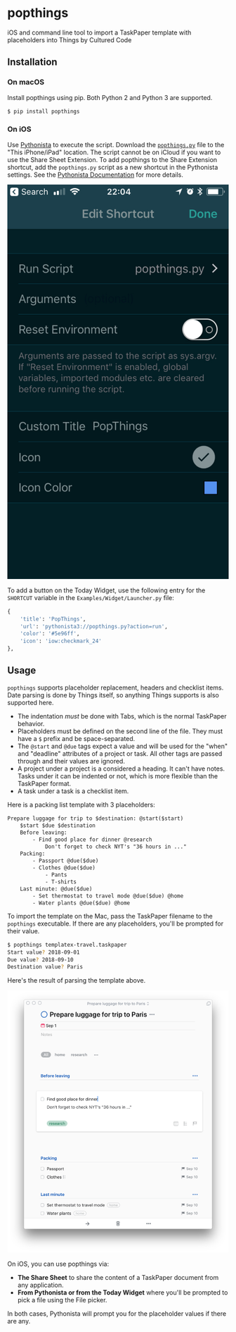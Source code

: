 # popthings

iOS and command line tool to import a TaskPaper template with placeholders
into Things by Cultured Code

## Installation

### On macOS

Install popthings using pip. Both Python 2 and Python 3 are supported.

```bash
$ pip install popthings
```

### On iOS

Use
[Pythonista](https://itunes.apple.com/us/app/pythonista-3/id1085978097?ls=1&mt=8)
to execute the script. Download the [`popthings.py`](./popthings.py)
file to the "This iPhone/iPad" location. The script cannot be on iCloud
if you want to use the Share Sheet Extension. To add popthings to
the Share Extension shortcut, add the `popthings.py` script as
a new shortcut in the Pythonista settings. See the [Pythonista
Documentation](http://omz-software.com/pythonista/docs/ios/pythonista.html')
for more details.

![Pythonista Edit Shortcut](img/pythonista-edit-shortcut.png)

To add a button on the Today Widget, use the following entry for the
`SHORTCUT` variable in the `Examples/Widget/Launcher.py` file:

```python
{
    'title': 'PopThings',
    'url': 'pythonista3://popthings.py?action=run',
    'color': '#5e96ff',
    'icon': 'iow:checkmark_24'
},
```

## Usage

`popthings` supports placeholder replacement, headers and checklist items.
Date parsing is done by Things itself, so anything Things supports is also
supported here.

- The indentation _must_ be done with Tabs, which is the normal TaskPaper behavior.
- Placeholders must be defined on the second line of the file. They must have
  a `$` prefix and be space-separated.
- The `@start` and `@due` tags expect a value and will be used for the "when"
  and "deadline" attributes of a project or task. All other tags are passed
  through and their values are ignored.
- A project under a project is a considered a heading. It can't have notes.
  Tasks under it can be indented or not, which is more flexible than the
  TaskPaper format.
- A task under a task is a checklist item.

Here is a packing list template with 3 placeholders:

```taskpaper
Prepare luggage for trip to $destination: @start($start)
    $start $due $destination
    Before leaving:
        - Find good place for dinner @research
            Don't forget to check NYT's "36 hours in ..."
    Packing:
        - Passport @due($due)
        - Clothes @due($due)
            - Pants
            - T-shirts
    Last minute: @due($due)
        - Set thermostat to travel mode @due($due) @home
        - Water plants @due($due) @home
```

To import the template on the Mac, pass the TaskPaper filename to the
`popthings` executable. If there are any placeholders, you'll be prompted for
their value.

```bash
$ popthings templatex-travel.taskpaper
Start value? 2018-09-01
Due value? 2018-09-10
Destination value? Paris
```

Here's the result of parsing the template above.

![Parsed template in Things](./img/templatex-travel-things.png)

On iOS, you can use popthings via:

- **The Share Sheet** to share the content of a TaskPaper document from any
  application.
- **From Pythonista or from the Today Widget** where you'll be prompted to
  pick a file using the File picker.

In both cases, Pythonista will prompt you for the placeholder values if there
are any.

